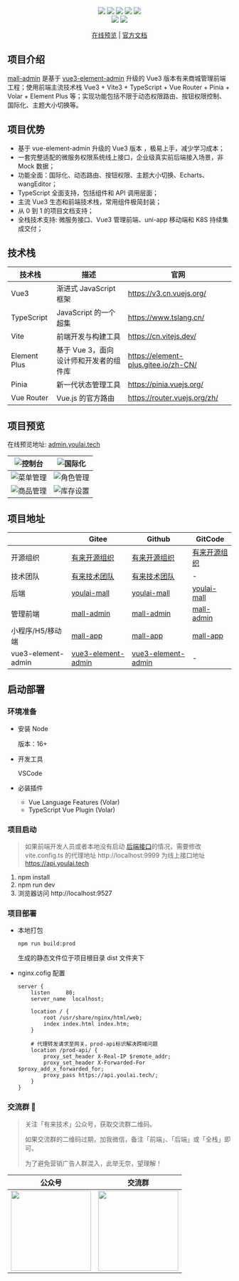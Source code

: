 <p align="center">
    <img src="https://img.shields.io/badge/Vue-3.2.40-brightgreen.svg"/>
    <img src="https://img.shields.io/badge/Vite-3.2.0-green.svg"/>
    <img src="https://img.shields.io/badge/Element Plus-2.2.17-blue.svg"/>
    <a src="https://github.com/hxrui" target="_blank">
        <img src="https://img.shields.io/github/stars/youlaitech/youlai-mall.svg?style=social&label=Stars"/>
    </a>
    <a href="https://gitee.com/youlaitech/youlai-mall" target="_blank">
        <img src="https://gitee.com/youlaitech/youlai-mall/badge/star.svg"/>
    </a> 
    <br/>
    <img src="https://img.shields.io/badge/license-Apache%20License%202.0-blue.svg"/>
    <a href="https://gitee.com/youlaiorg" target="_blank">
        <img src="https://img.shields.io/badge/Author-有来开源组织-orange.svg"/>
    </a>
</p>
<p align="center">
<a target="_blank" href="http://admin.youlai.tech">在线预览</a> |  <a target="_blank" href="https://www.youlai.tech">官方文档</a> 
</p>

## 项目介绍

[mall-admin](https://gitee.com/youlaiorg/mall-admin) 是基于 [vue3-element-admin](https://gitee.com/youlaiorg/vue3-element-admin) 升级的 Vue3 版本有来商城管理前端工程；使用前端主流技术栈 Vue3 + Vite3 + TypeScript + Vue Router + Pinia + Volar + Element Plus 等；实现功能包括不限于动态权限路由、按钮权限控制、国际化、主题大小切换等。

## 项目优势

- 基于 vue-element-admin 升级的 Vue3 版本 ，极易上手，减少学习成本；
- 一套完整适配的微服务权限系统线上接口，企业级真实前后端接入场景，非 Mock 数据；
- 功能全面：国际化、动态路由、按钮权限、主题大小切换、Echarts、wangEditor；
- TypeScript 全面支持，包括组件和 API 调用层面；
- 主流 Vue3 生态和前端技术栈，常用组件极简封装；
- 从 0 到 1 的项目文档支持；
- 全栈技术支持: 微服务接口、Vue3 管理前端、uni-app 移动端和 K8S 持续集成交付；

## 技术栈

| 技术栈       | 描述                                   | 官网                                 |
| ------------ | -------------------------------------- | ------------------------------------ |
| Vue3         | 渐进式 JavaScript 框架                 | https://v3.cn.vuejs.org/             |
| TypeScript   | JavaScript 的一个超集                  | https://www.tslang.cn/               |
| Vite         | 前端开发与构建工具                     | https://cn.vitejs.dev/               |
| Element Plus | 基于 Vue 3，面向设计师和开发者的组件库 | https://element-plus.gitee.io/zh-CN/ |
| Pinia        | 新一代状态管理工具                     | https://pinia.vuejs.org/             |
| Vue Router   | Vue.js 的官方路由                      | https://router.vuejs.org/zh/         |

## 项目预览

在线预览地址: [admin.youlai.tech](http://admin.youlai.tech)

| ![控制台](https://www.youlai.tech/files/blog/dashboard.png) | ![国际化](https://www.youlai.tech/files/blog/i18n.gif)    |
| ----------------------------------------------------------- | --------------------------------------------------------- |
| ![菜单管理](https://www.youlai.tech/files/blog/menu.png)    | ![角色管理](https://www.youlai.tech/files/blog/role.png)  |
| ![商品管理](https://www.youlai.tech/files/blog/goods.png)   | ![库存设置](https://www.youlai.tech/files/blog/stock.png) |

## 项目地址

|                    | Gitee                                                                | Github                                                                 | GitCode                                               |
| ------------------ | -------------------------------------------------------------------- | ---------------------------------------------------------------------- | ----------------------------------------------------- |
| 开源组织           | [有来开源组织](https://gitee.com/youlaiorg)                          | [有来开源组织](https://github.com/youlaitech)                          | [有来开源组织](https://gitcode.net/youlai)            |
| 技术团队           | [有来技术团队](https://gitee.com/youlaitech)                         | [有来技术团队](https://github.com/youlaitech)                          | -                                                     |
| 后端               | [youlai-mall](https://gitee.com/youlaiorg/youlai-mall)               | [youlai-mall](https://github.com/youlaitech/youlai-mall)               | [youlai-mall](https://gitcode.net/youlai/youlai-mall) |
| 管理前端           | [mall-admin](https://gitee.com/youlaiorg/mall-admin)                 | [mall-admin](https://github.com/youlaitech/mall-admin)                 | [mall-admin](https://gitcode.net/youlai/mall-admin)   |
| 小程序/H5/移动端   | [mall-app](https://gitee.com/youlaiorg/mall-app)                     | [mall-app](https://github.com/youlaitech/mall-app)                     | [mall-app](https://gitcode.net/youlai/mall-app)       |
| vue3-element-admin | [vue3-element-admin](https://gitee.com/youlaiorg/vue3-element-admin) | [vue3-element-admin](https://github.com/youlaitech/vue3-element-admin) | -                                                     |

## 启动部署

### 环境准备

- 安装 Node

  版本：16+

- 开发工具

  VSCode

- 必装插件

  - Vue Language Features (Volar)
  - TypeScript Vue Plugin (Volar)

### 项目启动

> 如果前端开发人员或者本地没有启动 [后端接口](https://gitee.com/youlaitech/youlai-mall)的情况，需要修改 vite.config.ts 的代理地址 http://localhost:9999 为线上接口地址 https://api.youlai.tech

1. npm install
2. npm run dev
3. 浏览器访问 http://localhost:9527

### 项目部署

- 本地打包

  ```
  npm run build:prod
  ```

  生成的静态文件位于项目根目录 dist 文件夹下

- nginx.cofig 配置

  ```
  server {
      listen     80;
      server_name  localhost;

      location / {
          root /usr/share/nginx/html/web;
          index index.html index.htm;
      }

      # 代理转发请求至网关，prod-api标识解决跨域问题
      location /prod-api/ {
          proxy_set_header X-Real-IP $remote_addr;
          proxy_set_header X-Forwarded-For $proxy_add_x_forwarded_for;
          proxy_pass https://api.youlai.tech/;
      }
  }

  ```

### 交流群 🚀

> 关注「有来技术」公众号，获取交流群二维码。
>
> 如果交流群的二维码过期，加我微信，备注「前端」、「后端」或「全栈」即可。
>
> 为了避免营销广告人群混入，此举无奈，望理解！

| 公众号                                                                         | 交流群                                                                                              |
| ------------------------------------------------------------------------------ | --------------------------------------------------------------------------------------------------- |
| <img src="https://s2.loli.net/2023/05/28/JaG4L8ZHmkIgRQC.png" height="180px"/> | <img src="https://foruda.gitee.com/images/1687383898672561311/85a6d753_716974.png" height="180px"/> |
